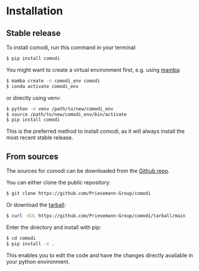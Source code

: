 # Installation

## Stable release

To install comodi, run this command in your
terminal:

```bash
$ pip install comodi
```

You might want to create a virtual environment first, e.g. using
[mamba](https://mamba.readthedocs.io/en/latest/mamba-installation.html):

```bash
$ mamba create -n comodi_env comodi
$ conda activate comodi_env
```

or directly using venv:

```bash
$ python -m venv /path/to/new/comodi_env
$ source /path/to/new/comodi_env/bin/activate
$ pip install comodi
```

This is the preferred method to install comodi,
as it will always install the most recent stable release.

## From sources

The sources for comodi can be downloaded from
the [Github repo](https://github.com/Priesemann-Group/comodi).

You can either clone the public repository:

```bash
$ git clone https://github.com/Priesemann-Group/comodi
```

Or download the
[tarball](https://github.com/Priesemann-Group/comodi/tarball/main):

```bash
$ curl -OJL https://github.com/Priesemann-Group/comodi/tarball/main
```

Enter the directory and install with pip:

```bash
$ cd comodi
$ pip install -e .
```
This enables you to edit the code and have the changes directly available in your python
environment.
